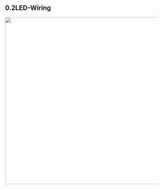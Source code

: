 ##  0.2LED-Wiring
<img src="https://github.com/Lzhikai/SIBOOR-Voron-0.2/blob/main/0.2-LED-Wiring/0.2-LED-Wiring.jpg" width="800" height="550">

